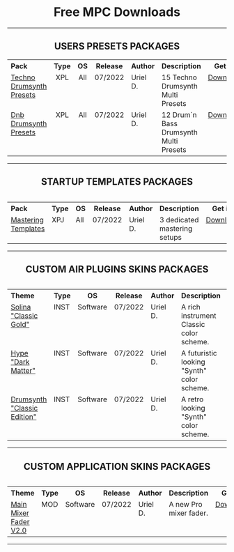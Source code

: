 <h1 align="center">Free MPC Downloads</h1>

---

<h2 align="center">USERS PRESETS PACKAGES</h2>

<table>
<tr>
<th align="left", width="240">Pack</th>
<th align="center", width="70">Type</th>
<th align="center", width="60">OS</th>
<th align="center", width="70">Release</th>
<th align="left", width="120">Author</th>
<th align="left", width="370">Description</th>
<th align="center", width="100">Get it!</th>
</tr>
<tr>
 <td  valign="top"><a href="">Techno Drumsynth Presets</td>
 <td align="center"  valign="top">XPL</td>
 <td align="center"  valign="top">All</td>
 <td align="center"  valign="top">07/2022</td>
 <td align="left"  valign="top">Uriel D.</td>
 <td align="left"  valign="top">15 Techno Drumsynth Multi Presets</td>
 <td align="center"  valign="top"><a href="#">Download</a></td>
</tr>
<tr>
 <td  valign="top"><a href="">Dnb Drumsynth Presets</td>
 <td align="center"  valign="top">XPL</td>
 <td align="center"  valign="top">All</td>
 <td align="center"  valign="top">07/2022</td>
 <td align="left"  valign="top">Uriel D.</td>
 <td align="left"  valign="top">12 Drum´n Bass Drumsynth Multi Presets</td>
 <td align="center"  valign="top"><a href="#">Download</a></td>
</tr>
<table>
 
---
 
<h2 align="center">STARTUP TEMPLATES PACKAGES</h2>
 
<table>
<tr>
<th align="left", width="240">Pack</th>
<th align="center", width="70">Type</th>
<th align="center", width="80">OS</th>
<th align="center", width="90">Release</th>
<th align="left", width="120">Author</th>
<th align="left", width="350">Description</th>
<th align="center", width="100">Get it!</th>
</tr>
<tr>
 <td  valign="top"><a href="">Mastering Templates</td>
 <td align="left"  valign="top">XPJ</td>
 <td align="left"  valign="top">All</td>
 <td align="left"  valign="top">07/2022</td>
 <td align="left"  valign="top">Uriel D.</td>
 <td align="left"  valign="top">3 dedicated mastering setups</td>
 <td align="left"  valign="top"><a href="#">Download</a></td>
</tr>
<table>

---

<h2 align="center">CUSTOM AIR PLUGINS SKINS PACKAGES</h2>

<table>
<tr>
<th align="left", width="240">Theme</th>
<th align="center", width="70">Type</th>
<th align="center", width="80">OS</th>
<th align="center", width="90">Release</th>
<th align="left", width="120">Author</th>
<th align="left", width="350">Description</th>
<th align="center", width="100">Get it!</th>
</tr>
<tr>
 <td  valign="top"><a href="">Solina "Classic Gold"</td>
 <td align="left"  valign="top">INST</td>
 <td align="left"  valign="top">Software</td>
 <td align="left"  valign="top">07/2022</td>
 <td align="left"  valign="top">Uriel D.</td>
 <td align="left"  valign="top">A rich instrument Classic color scheme.</td>
 <td align="left"  valign="top"><a href="">Download</a></td>
</tr>
<tr>
 <td  valign="top"><a href="">Hype "Dark Matter"</td>
 <td align="left"  valign="top">INST</td>
 <td align="left"  valign="top">Software</td>
 <td align="left"  valign="top">07/2022</td>
 <td align="left"  valign="top">Uriel D.</td>
 <td align="left"  valign="top">A futuristic looking "Synth" color scheme.</td>
 <td align="left"  valign="top"><a href="">-</a></td>
</tr>
<tr>
 <td  valign="top"><a href="">Drumsynth "Classic Edition"</td>
 <td align="left"  valign="top">INST</td>
 <td align="left"  valign="top">Software</td>
 <td align="left"  valign="top">07/2022</td>
 <td align="left"  valign="top">Uriel D.</td>
 <td align="left"  valign="top"> A retro looking "Synth" color scheme.</td>
 <td align="left"  valign="top"><a href="">-</a></td>
</tr>
<table>

---
 
<h2 align="center">CUSTOM APPLICATION SKINS PACKAGES</h2>

<table>
<tr>
<th align="left", width="240">Theme</th>
<th align="center", width="70">Type</th>
<th align="center", width="80">OS</th>
<th align="center", width="90">Release</th>
<th align="left", width="120">Author</th>
<th align="left", width="350">Description</th>
<th align="center", width="100">Get it!</th>
</tr>
<tr>
 <td  valign="top"><a href="">Main Mixer Fader V2.0</td>
 <td align="left"  valign="top">MOD</td>
 <td align="left"  valign="top">Software</td>
 <td align="left"  valign="top">07/2022</td>
 <td align="left"  valign="top">Uriel D.</td>
 <td align="left"  valign="top">A new Pro mixer fader.</td>
 <td align="left"  valign="top"><a href="Application%20Custom%20Skins/MPC_Mixer_Fader">Download</a></td>
</tr>
<table>

---
 
